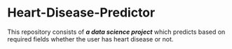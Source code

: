 # Heart-Disease-Predictor
This repository consists of <b> <i>a data science project</b></i> which predicts based on required fields whether the user has heart disease or not.
